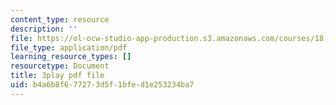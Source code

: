 ```yaml
---
content_type: resource
description: ''
file: https://ol-ocw-studio-app-production.s3.amazonaws.com/courses/18-01sc-single-variable-calculus-fall-2010/b4a6b8f677273d5f1bfed1e253234ba7_60VGKnYBpbg.pdf
file_type: application/pdf
learning_resource_types: []
resourcetype: Document
title: 3play pdf file
uid: b4a6b8f6-7727-3d5f-1bfe-d1e253234ba7
---
```

